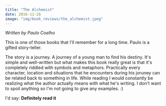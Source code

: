 ```yaml
---
title: "The Alchemist"
date: 2016-11-26
image: "img/book_reviews/the_alchemist.jpeg"
---
```


*Written by Paulo Coelho*

This is one of those books that I'll remember for a long time. Paulo is a gifted story-teller.

The story is a journey. A journey of a young man to find his destiny. It's simple and well-written but what makes this book really great is that it's completely riddled with symbols and metaphors. Practically every character, location and situations that he encounters during his joruney can be related back to something in life. While reading I would constantly be realizing what the author actually means with what he's writing. I don't want to spoil anything so I'm not going to give any examples. :)

I'd say: **Definitely read it**